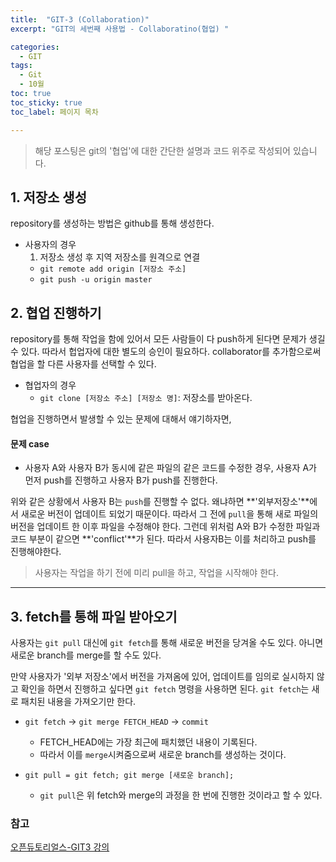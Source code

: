 ```yaml
---
title:  "GIT-3 (Collaboration)"
excerpt: "GIT의 세번째 사용법 - Collaboratino(협업) "

categories:
  - GIT
tags:
  - Git
  - 10월
toc: true
toc_sticky: true
toc_label: 페이지 목차

---
```

 > 해당 포스팅은 git의 '협업'에 대한 간단한 설명과 코드 위주로 작성되어 있습니다.   

## 1. 저장소 생성
repository를 생성하는 방법은 github를 통해 생성한다. 

- 사용자의 경우
  1. 저장소 생성 후 지역 저장소를 원격으로 연결
    - `git remote add origin [저장소 주소]`
    - `git push -u origin master`

## 2. 협업 진행하기
repository를 통해 작업을 함에 있어서 모든 사람들이 다 push하게 된다면 문제가 생길 수 있다. 따라서 헙업자에 대한 별도의 승인이 필요하다. collaborator를 추가함으로써 협업을 할 다른 사용자를 선택할 수 있다. 

  - 협업자의 경우
    - `git clone [저장소 주소] [저장소 명]`: 저장소를 받아온다.

협업을 진행하면서 발생할 수 있는 문제에 대해서 얘기하자면,

#### 문제 case
   - 사용자 A와 사용자 B가 동시에 같은 파일의 같은 코드를 수정한 경우, 사용자 A가 먼저 push를 진행하고 사용자 B가 push를 진행한다.

  위와 같은 상황에서 사용자 B는 `push`를 진행할 수 없다. 왜냐하면 **'외부저장소'**에서 새로운 버전이 업데이트 되었기 때문이다. 따라서 그 전에 `pull`을 통해 새로 파일의 버전을 업데이트 한 이후 파일을 수정해야 한다. 그런데 위처럼 A와 B가 수정한 파일과 코드 부분이 같으면 **'conflict'**가 된다. 따라서 사용자B는 이를 처리하고 push를 진행해야한다.

> 사용자는 작업을 하기 전에 미리 pull을 하고, 작업을 시작해야 한다. 

--------------------
## 3. fetch를 통해 파일 받아오기 
사용자는 `git pull` 대신에 `git fetch`를 통해 새로운 버전을 당겨올 수도 있다. 아니면 새로운 branch를 merge를 할 수도 있다.  

만약 사용자가 '외부 저장소'에서 버전을 가져옴에 있어, 업데이트를 임의로 실시하지 않고 확인을 하면서 진행하고 싶다면 `git fetch` 명령을 사용하면 된다. `git fetch`는 새로 패치된 내용을 가져오기만 한다.


- `git fetch` -> `git merge FETCH_HEAD` -> `commit`
  - FETCH_HEAD에는 가장 최근에 패치했던 내용이 기록된다.
  - 따라서 이를 `merge`시켜줌으로써 새로운 branch를 생성하는 것이다.  

- ```git pull = git fetch; git merge [새로운 branch];```  
  - `git pull`은 위 fetch와 merge의 과정을 한 번에 진행한 것이라고 할 수 있다. 



### 참고
[오픈듀토리얼스-GIT3 강의](https://opentutorials.org/course/3842)